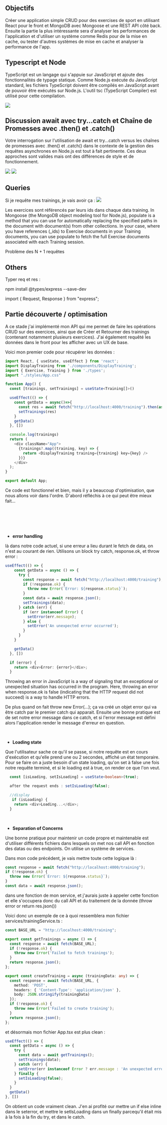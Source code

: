 ## Objectifs

Créer une application simple CRUD pour des exercises de sport en utilisant React pour le front et MongoDB avec Mongoose et une REST API côté back. Ensuite la partie la plus intéressante sera d'analyser les performances de l'application et d'utiliser un système comme Redis pour de la mise en cache, ou tester d'autres systèmes de mise en cache et analyser la performance de l'app.


## Typescript et Node

 TypeScript est un langage qui s'appuie sur JavaScript et ajoute des fonctionnalités de typage statique. Comme Node.js exécute du JavaScript standard, les fichiers TypeScript doivent être compilés en JavaScript avant de pouvoir être exécutés sur Node.js. L'outil tsc (TypeScript Compiler) est utilisé pour cette compilation.

  <img src="1.JPG"/>



## Discussion await avec try...catch et Chaîne de Promesses avec .then() et .catch()

Votre interrogation sur l'utilisation de await et try...catch versus les chaînes de promesses avec .then() et .catch() dans le contexte de la gestion des requêtes asynchrones en Node.js est tout à fait pertinente. Ces deux approches sont valides mais ont des différences de style et de fonctionnement.


<img src="2.JPG"/>

<img src="3.JPG"/>



## Queries

Si je requête mes trainings, je vais avoir ça :
<img src="4.JPG"/>


Les exercices sont référencés par leurs ids dans chaque data training. 
In Mongoose (the MongoDB object modeling tool for Node.js), populate is a method that you can use for automatically replacing the specified paths in the document with document(s) from other collections. In your case, where you have references (_ids) to Exercise documents in your Training documents, you can use populate to fetch the full Exercise documents associated with each Training session.

Problème des N + 1 requêtes

## Others 

Typer req et res :


npm install @types/express --save-dev


import { Request, Response } from "express";



## Partie découverte / optimisation

A ce stade j'ai implémenté mon API qui me permet de faire les opérations CRUD sur des exercices, ainsi que de Créer et Retourner des trainings (contenant notamment plusieurs exercices). J'ai également requêté les données dans le front pour les afficher avec un UX de base.



Voici mon premier code pour récupérer les données :

```ts
import React, { useState, useEffect } from 'react';
import DisplayTraining from './components/DisplayTraining';
import { Exercise, Training } from './types';
import "./styles/App.css"

function App() {
  const [trainings, setTrainings] = useState<Training[]>()

  useEffect(() => {
    const getData = async()=>{
      const res = await fetch("http://localhost:4000/training").then(async (data) => await data.json())
      setTrainings(res)
    }
    getData()
  }, [])

  console.log(trainings)
  return (
    <div className="App">
      {trainings?.map((training, key) => {
        return <DisplayTraining training={training} key={key} />
      })}
    </div>
  );
}

export default App;
```

Ce code est fonctionnel et bien, mais il y a beaucoup d'optimisation, que nous allons voir dans l'ordre. D'abord réfléchis à ce qui peut être mieux fait...


<br/>

<br/>

<br/>

<br/>

- **error handling**

là dans notre code actuel, si une erreur a lieu durant le fetch de data, on n'est au courant de rien. Utilisons un block try catch, response.ok, et throw error :

```ts
useEffect(() => {
    const getData = async () => {
      try {
        const response = await fetch("http://localhost:4000/training");
        if (!response.ok) {
          throw new Error(`Error: ${response.status}`);
        }
        const data = await response.json();
        setTrainings(data);
      } catch (err) {
        if (err instanceof Error) {
          setError(err.message);
        } else {
          setError('An unexpected error occurred');
        }
      }
    }

    getData()
  }, [])

  if (error) {
    return <div>Error: {error}</div>;
  }
```

Throwing an error in JavaScript is a way of signaling that an exceptional or unexpected situation has occurred in the program. Here, throwing an error when response.ok is false (indicating that the HTTP request did not succeed) is a way to handle HTTP errors.

De plus quand on fait throw new Error(...); ça va créé un objet error qui va être catch par le premier catch qui apparait. Ensuite une bonne pratique est de set notre error message dans ce catch, et si l'error message est défini alors l'application render le message d'erreur en question.

<br/>

- **Loading state**

Que l'utilisateur sache ce qu'il se passe, si notre requête est en cours d'exécution et qu'elle prend une ou 2 secondes, affiché un état temporaire. Pour se faire on a juste besoin d'un state loading, qu'on set à false une fois notre requête terminé, et si le loading est à true, on render ce que l'on veut.

```ts
  const [isLoading, setIsLoading] = useState<boolean>(true);

  after the request ends : setIsLoading(false); 

  //display
   if (isLoading) {
    return <div>Loading...</div>;
  }
```


<br/>

- **Separation of Concerns**

Une bonne pratique pour maintenir un code propre et maintenable est d'utiliser différents fichiers dans lesquels on met nos call API en fonction des datas ou des endpoints. 
On utilise un système de services.

Dans mon code précédent, je vais mettre toute cette logique là :
```ts
const response = await fetch("http://localhost:4000/training");
if (!response.ok) {
  throw new Error(`Error: ${response.status}`);
}
const data = await response.json();
```
dans une fonction de mon service, et j'aurais juste à appeler cette fonction et elle s'occupera donc du call API et du traitement de la donnée (throw error or return res.json())



Voici donc un exemple de ce à quoi ressemblera mon fichier services/trainingService.ts :

```ts
const BASE_URL = "http://localhost:4000/training";

export const getTrainings = async () => {
  const response = await fetch(BASE_URL);
  if (!response.ok) {
    throw new Error('Failed to fetch trainings');
  }
  return response.json();
};

export const createTraining = async (trainingData: any) => {
  const response = await fetch(BASE_URL, {
    method: 'POST',
    headers: { 'Content-Type': 'application/json' },
    body: JSON.stringify(trainingData)
  });
  if (!response.ok) {
    throw new Error('Failed to create training');
  }
  return response.json();
};
```

et désormais mon fichier App.tsx est plus clean :

```ts
useEffect(() => {
  const getData = async () => {
    try {
      const data = await getTrainings();
      setTrainings(data);
    } catch (err) {
      setError(err instanceof Error ? err.message : 'An unexpected error occurred');
    } finally {
      setIsLoading(false);
    }
  }
  getData()
}, [])
```

On obtient un code vraiment clean. J'en ai profité our mettre un if else inline dans le seterror, et mettre le setIsLoading dans un finally parcequ'il était mis à la fois à la fin du try, et dans le catch.